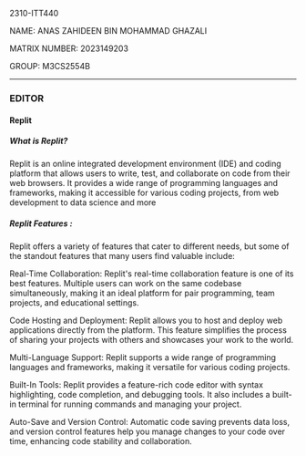 2310-ITT440

NAME: ANAS ZAHIDEEN BIN MOHAMMAD GHAZALI

MATRIX NUMBER: 2023149203

GROUP: M3CS2554B

---------------------------------------------------------------------------------------------------------------------------------------------------------------------------------------------------------------------------------------------------------------------------------------------

### EDITOR

#### Replit 

##### What is Replit?
   
Replit is an online integrated development environment (IDE) and coding platform that allows users to write, test, and collaborate on code from their web browsers. It provides a wide range of programming languages and frameworks, making it accessible for various coding projects, from web development to data science and more


##### Replit Features :

Replit offers a variety of features that cater to different needs, but some of the standout features that many users find valuable include:

Real-Time Collaboration: Replit's real-time collaboration feature is one of its best features. Multiple users can work on the same codebase simultaneously, making it an ideal platform for pair programming, team projects, and educational settings.

Code Hosting and Deployment: Replit allows you to host and deploy web applications directly from the platform. This feature simplifies the process of sharing your projects with others and showcases your work to the world.

Multi-Language Support: Replit supports a wide range of programming languages and frameworks, making it versatile for various coding projects.

Built-In Tools: Replit provides a feature-rich code editor with syntax highlighting, code completion, and debugging tools. It also includes a built-in terminal for running commands and managing your project.

Auto-Save and Version Control: Automatic code saving prevents data loss, and version control features help you manage changes to your code over time, enhancing code stability and collaboration.
